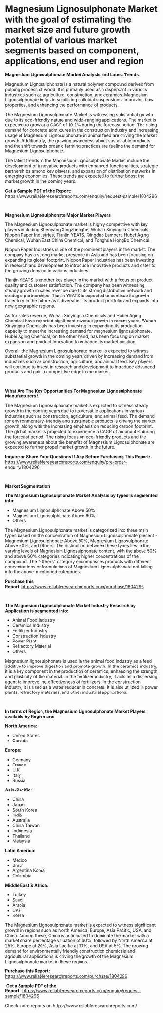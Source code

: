 <p><h1>Magnesium Lignosulphonate Market with the goal of estimating the market size and future growth potential of various market segments based on component, applications, end user and region</h1></p><p><strong>Magnesium Lignosulphonate Market Analysis and Latest Trends</strong></p>
<p><p>Magnesium Lignosulphonate is a natural polymer compound derived from pulping process of wood. It is primarily used as a dispersant in various industries such as agriculture, construction, and ceramics. Magnesium Lignosulphonate helps in stabilizing colloidal suspensions, improving flow properties, and enhancing the performance of products.</p><p>The Magnesium Lignosulphonate Market is witnessing substantial growth due to its eco-friendly nature and wide-ranging applications. The market is expected to grow at a CAGR of 10.2% during the forecast period. The rising demand for concrete admixtures in the construction industry and increasing usage of Magnesium Lignosulphonate in animal feed are driving the market growth. Additionally, the growing awareness about sustainable products and the shift towards organic farming practices are fueling the demand for Magnesium Lignosulphonate.</p><p>The latest trends in the Magnesium Lignosulphonate Market include the development of innovative products with enhanced functionalities, strategic partnerships among key players, and expansion of distribution networks in emerging economies. These trends are expected to further boost the market growth in the coming years.</p></p>
<p><strong>Get a Sample PDF of the Report:&nbsp;</strong> <a href="https://www.reliableresearchreports.com/enquiry/request-sample/1804296">https://www.reliableresearchreports.com/enquiry/request-sample/1804296</a></p>
<p>&nbsp;</p>
<p><strong>Magnesium Lignosulphonate Major Market Players</strong></p>
<p><p>The Magnesium Lignosulphonate market is highly competitive with key players including Shenyang Xingzhenghe, Wuhan Xinyingda Chemicals, Nippon Paper Industries, Tianjin YEATS, Qingdao Lambert, Hubei Aging Chemical, Wuhan East China Chemical, and Tonghua HongBo Chemical.</p><p>Nippon Paper Industries is one of the prominent players in the market. The company has a strong market presence in Asia and has been focusing on expanding its global footprint. Nippon Paper Industries has been investing in research and development to introduce innovative products and cater to the growing demand in various industries.</p><p>Tianjin YEATS is another key player in the market with a focus on product quality and customer satisfaction. The company has been witnessing steady growth in sales revenue due to its strong distribution network and strategic partnerships. Tianjin YEATS is expected to continue its growth trajectory in the future as it diversifies its product portfolio and expands into new geographic regions.</p><p>As for sales revenue, Wuhan Xinyingda Chemicals and Hubei Aging Chemical have reported significant revenue growth in recent years. Wuhan Xinyingda Chemicals has been investing in expanding its production capacity to meet the increasing demand for magnesium lignosulphonate. Hubei Aging Chemical, on the other hand, has been focusing on market expansion and product innovation to enhance its market position.</p><p>Overall, the Magnesium Lignosulphonate market is expected to witness substantial growth in the coming years driven by increasing demand from industries such as construction, agriculture, and animal feed. Key players will continue to invest in research and development to introduce advanced products and gain a competitive edge in the market.</p></p>
<p>&nbsp;</p>
<p><strong>What Are The Key Opportunities For Magnesium Lignosulphonate Manufacturers?</strong></p>
<p><p>The Magnesium Lignosulphonate market is expected to witness steady growth in the coming years due to its versatile applications in various industries such as construction, agriculture, and animal feed. The demand for environmentally-friendly and sustainable products is driving the market growth, along with the increasing emphasis on reducing carbon footprint. The global market is projected to experience a CAGR of around 4% during the forecast period. The rising focus on eco-friendly products and the growing awareness about the benefits of Magnesium Lignosulphonate are expected to further propel market growth in the future.</p></p>
<p><strong>Inquire or Share Your Questions If Any Before Purchasing This Report:</strong> <a href="https://www.reliableresearchreports.com/enquiry/pre-order-enquiry/1804296">https://www.reliableresearchreports.com/enquiry/pre-order-enquiry/1804296</a></p>
<p>&nbsp;</p>
<p><strong>Market Segmentation</strong></p>
<p><strong>The Magnesium Lignosulphonate Market Analysis by types is segmented into:</strong></p>
<p><ul><li>Magnesium Lignosulphonate Above 50%</li><li>Magnesium Lignosulphonate Above 60%</li><li>Others</li></ul></p>
<p><p>The Magnesium Lignosulphonate market is categorized into three main types based on the concentration of Magnesium Lignosulphonate present - Magnesium Lignosulphonate Above 50%, Magnesium Lignosulphonate Above 60%, and Others. The distinction between these types lies in the varying levels of Magnesium Lignosulphonate content, with the above 50% and above 60% categories indicating higher concentrations of the compound. The "Others" category encompasses products with different concentrations or formulations of Magnesium Lignosulphonate not falling into the above-mentioned categories.</p></p>
<p><strong>Purchase this Report:&nbsp;</strong><a href="https://www.reliableresearchreports.com/purchase/1804296">https://www.reliableresearchreports.com/purchase/1804296</a></p>
<p>&nbsp;</p>
<p><strong>The Magnesium Lignosulphonate Market Industry Research by Application is segmented into:</strong></p>
<p><ul><li>Animal Food Industry</li><li>Ceramics Industry</li><li>Fertilizer Industry</li><li>Construction Industry</li><li>Power Plant</li><li>Refractory Material</li><li>Others</li></ul></p>
<p><p>Magnesium lignosulphonate is used in the animal food industry as a feed additive to improve digestion and promote growth. In the ceramics industry, it is a key component in the production of ceramics, enhancing the strength and plasticity of the material. In the fertilizer industry, it acts as a dispersing agent to improve the effectiveness of fertilizers. In the construction industry, it is used as a water reducer in concrete. It is also utilized in power plants, refractory materials, and other industrial applications.</p></p>
<p>&nbsp;</p>
<p><strong>In terms of Region, the Magnesium Lignosulphonate Market Players available by Region are:</strong></p>
<p>
    <p> <strong> North America: </strong>
        <ul>
            <li>United States</li>
            <li>Canada</li>
        </ul>
        </p> 
    <p> <strong> Europe: </strong>
        <ul>
            <li>Germany</li>
            <li>France</li>
            <li>U.K.</li>
            <li>Italy</li>
            <li>Russia</li>
        </ul>
        </p> 
    <p> <strong> Asia-Pacific: </strong>
        <ul>
            <li>China</li>
            <li>Japan</li>
            <li>South Korea</li>
            <li>India</li>
            <li>Australia</li>
            <li>China Taiwan</li>
            <li>Indonesia</li>
            <li>Thailand</li>
            <li>Malaysia</li>
        </ul>
        </p> 
    <p> <strong> Latin America: </strong>
        <ul>
            <li>Mexico</li>
            <li>Brazil</li>
            <li>Argentina Korea</li>
            <li>Colombia</li>
        </ul>
        </p> 
    <p> <strong> Middle East & Africa: </strong>
        <ul>
            <li>Turkey</li>
            <li>Saudi</li>
            <li>Arabia</li>
            <li>UAE</li>
            <li>Korea</li>
        </ul>
    </p>
    </p>
<p><p>The Magnesium Lignosulphonate market is expected to witness significant growth in regions such as North America, Europe, Asia Pacific, USA, and China. Among these, China is anticipated to dominate the market with a market share percentage valuation of 40%, followed by North America at 25%, Europe at 20%, Asia Pacific at 10%, and USA at 5%. The growing demand for environmentally friendly construction chemicals and agricultural applications is driving the growth of the Magnesium Lignosulphonate market in these regions.</p></p>
<p><strong>Purchase this Report: </strong><a href="https://www.reliableresearchreports.com/purchase/1804296">https://www.reliableresearchreports.com/purchase/1804296</a></p>
<p>&nbsp;<strong>Get a Sample PDF of the Report:&nbsp;&nbsp;</strong><a href="https://www.reliableresearchreports.com/enquiry/request-sample/1804296">https://www.reliableresearchreports.com/enquiry/request-sample/1804296</a></p>
<p><strong></strong></p>
<p>Check more reports on https://www.reliableresearchreports.com/</p>